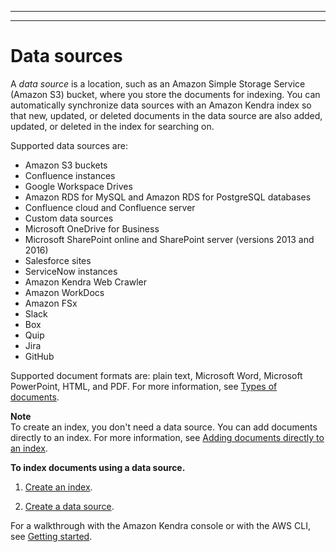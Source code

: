 --------

--------

# Data sources<a name="hiw-data-source"></a>

A *data source* is a location, such as an Amazon Simple Storage Service \(Amazon S3\) bucket, where you store the documents for indexing\. You can automatically synchronize data sources with an Amazon Kendra index so that new, updated, or deleted documents in the data source are also added, updated, or deleted in the index for searching on\.

Supported data sources are:
+ Amazon S3 buckets
+ Confluence instances
+ Google Workspace Drives
+ Amazon RDS for MySQL and Amazon RDS for PostgreSQL databases
+ Confluence cloud and Confluence server
+ Custom data sources
+ Microsoft OneDrive for Business
+ Microsoft SharePoint online and SharePoint server \(versions 2013 and 2016\)
+ Salesforce sites
+ ServiceNow instances
+ Amazon Kendra Web Crawler
+ Amazon WorkDocs
+ Amazon FSx
+ Slack
+ Box
+ Quip
+ Jira
+ GitHub

Supported document formats are: plain text, Microsoft Word, Microsoft PowerPoint, HTML, and PDF\. For more information, see [Types of documents](index-document-types.md)\.

**Note**  
To create an index, you don't need a data source\. You can add documents directly to an index\. For more information, see [Adding documents directly to an index](in-adding-documents.md)\.

**To index documents using a data source\.**

1. [Create an index](create-index.md)\.

1. [Create a data source](data-source.md)\.

 For a walkthrough with the Amazon Kendra console or with the AWS CLI, see [Getting started](getting-started.md)\.